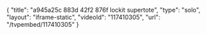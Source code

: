 {
    "title": "a945a25c 883d 42f2 876f lockit supertote",
    "type": "solo",
    "layout": "iframe-static",
    "videoId": "117410305",
    "url": "\/tvpembed\/117410305"
}